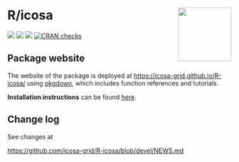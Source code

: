 
# R/icosa <img src="man/figures/logo.png" align="right" width="120"/>

[![](https://img.shields.io/badge/devel%20version-0.11.1-green.svg)](https://github.com/icosa-grid/R-icosa)
[![](https://www.r-pkg.org/badges/version/icosa?color=blue)](https://cran.r-project.org/package=icosa)
[![](http://cranlogs.r-pkg.org/badges/grand-total/icosa?color=yellow)](https://cran.r-project.org/package=icosa)
[![CRAN
checks](https://badges.cranchecks.info/summary/icosa.svg)](https://cran.r-project.org/web/checks/check_results_icosa.html)

## Package website

The website of the package is deployed at
<https://icosa-grid.github.io/R-icosa/> using
[pkgdown](https://pkgdown.r-lib.org/), which includes function
references and tutorials.

**Installation instructions** can be found
[here](https://icosa-grid.github.io/R-icosa//articles/icosa_1_installation.html).

## Change log

See changes at

<https://github.com/icosa-grid/R-icosa/blob/devel/NEWS.md>
